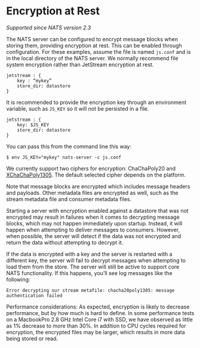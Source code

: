 # Encryption at Rest

*Supported since NATS version 2.3*

The NATS server can be configured to encrypt message blocks when storing them, providing encryption at rest. This can be enabled through configuration. For these examples, assume the file is named `js.conf` and is in the local directory of the NATS server. We normally recommend file system
encryption rather than JetStream encryption at rest.

```text
jetstream : {
    key : “mykey”
    store_dir: datastore
}
```

It is recommended to provide the encryption key through an environment variable, such as `JS_KEY` so it will not be persisted in a file.

```text 
jetstream : {
    key: $JS_KEY
    store_dir: datastore
}
```

You can pass this from the command line this way:

```text
$ env JS_KEY="mykey" nats-server -c js.conf
```

We currently support two ciphers for encryption: ChaChaPoly20 and [XChaChaPoly1305](https://godoc.org/golang.org/x/crypto/chacha20poly1305). The default selected cipher depends on the platform.

Note that message blocks are encrypted which includes message headers and payloads. Other metadata files are encrypted as well, such as the stream metadata file and consumer metadata files.

Starting a server with encryption enabled against a datastore that was not encrypted may result in failures when it comes to decrypting message blocks, which may not happen immediately upon startup. Instead, it will happen when attempting to deliver messages to consumers. However, when possible, the server will detect if the data was not encrypted and return the data without attempting to decrypt it.

If the data is encrypted with a key and the server is restarted with a different key, the server will fail to decrypt messages when attempting to load them from the store. The server will still be active to support core NATS functionality. If this happens, you’ll see log messages like the following:

```text
Error decrypting our stream metafile: chacha20poly1305: message authentication failed
```

Performance considerations: As expected, encryption is likely to decrease performance, but by how much is hard to define. In some performance tests on a MacbookPro 2.8 GHz Intel Core i7 with SSD, we have observed as little as 1% decrease to more than 30%. In addition to CPU cycles required for encryption, the encrypted files may be larger, which results in more data being stored or read.


